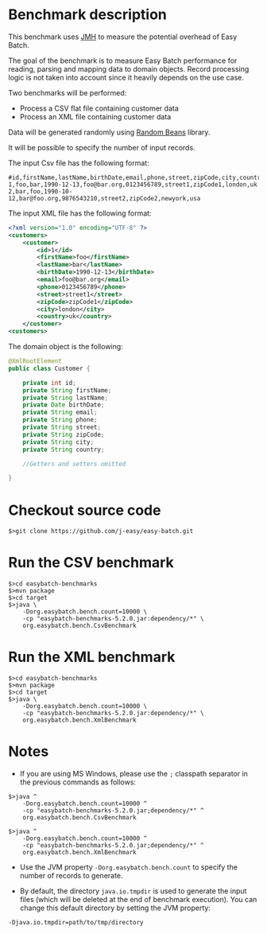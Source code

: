# Benchmark description

This benchmark uses [JMH](http://openjdk.java.net/projects/code-tools/jmh/) to measure the potential overhead of Easy Batch.

The goal of the benchmark is to measure Easy Batch performance for reading, parsing and mapping data to domain objects.
Record processing logic is not taken into account since it heavily depends on the use case.

Two benchmarks will be performed:

* Process a CSV flat file containing customer data
* Process an XML file containing customer data

Data will be generated randomly using [Random Beans](https://github.com/benas/random-beans) library.

It will be possible to specify the number of input records.

The input Csv file has the following format:

```
#id,firstName,lastName,birthDate,email,phone,street,zipCode,city,country
1,foo,bar,1990-12-13,foo@bar.org,0123456789,street1,zipCode1,london,uk
2,bar,foo,1990-10-12,bar@foo.org,9876543210,street2,zipCode2,newyork,usa
```

The input XML file has the following format:

```xml
<?xml version="1.0" encoding="UTF-8" ?>
<customers>
    <customer>
        <id>1</id>
        <firstName>foo</firstName>
        <lastName>bar</lastName>
        <birthDate>1990-12-13</birthDate>
        <email>foo@bar.org</email>
        <phone>0123456789</phone>
        <street>street1</street>
        <zipCode>zipCode1</zipCode>
        <city>london</city>
        <country>uk</country>
    </customer>
<customers>
```

The domain object is the following:

```java
@XmlRootElement
public class Customer {

    private int id;
    private String firstName;
    private String lastName;
    private Date birthDate;
    private String email;
    private String phone;
    private String street;
    private String zipCode;
    private String city;
    private String country;

    //Getters and setters omitted

}
```

# Checkout source code

```
$>git clone https://github.com/j-easy/easy-batch.git
```

# Run the CSV benchmark

```
$>cd easybatch-benchmarks
$>mvn package
$>cd target
$>java \
    -Dorg.easybatch.bench.count=10000 \
    -cp "easybatch-benchmarks-5.2.0.jar:dependency/*" \
    org.easybatch.bench.CsvBenchmark
```

# Run the XML benchmark

```
$>cd easybatch-benchmarks
$>mvn package
$>cd target
$>java \
    -Dorg.easybatch.bench.count=10000 \
    -cp "easybatch-benchmarks-5.2.0.jar:dependency/*" \
    org.easybatch.bench.XmlBenchmark
```

# Notes

* If you are using MS Windows, please use the `;` classpath separator in the previous commands as follows:

```
$>java ^
    -Dorg.easybatch.bench.count=10000 ^
    -cp "easybatch-benchmarks-5.2.0.jar;dependency/*" ^
    org.easybatch.bench.CsvBenchmark

$>java ^
    -Dorg.easybatch.bench.count=10000 ^
    -cp "easybatch-benchmarks-5.2.0.jar;dependency/*" ^
    org.easybatch.bench.XmlBenchmark
```

* Use the JVM property `-Dorg.easybatch.bench.count` to specify the number of records to generate.

* By default, the directory `java.io.tmpdir` is used to generate the input files (which will be deleted at the end of benchmark execution).
You can change this default directory by setting the JVM property:
```
-Djava.io.tmpdir=path/to/tmp/directory
```
